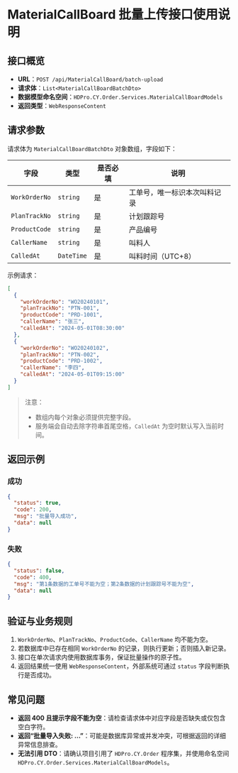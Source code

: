 # MaterialCallBoard 批量上传接口使用说明

## 接口概览
- **URL**：`POST /api/MaterialCallBoard/batch-upload`
- **请求体**：`List<MaterialCallBoardBatchDto>`
- **数据模型命名空间**：`HDPro.CY.Order.Services.MaterialCallBoardModels`
- **返回类型**：`WebResponseContent`

## 请求参数
请求体为 `MaterialCallBoardBatchDto` 对象数组，字段如下：

| 字段 | 类型 | 是否必填 | 说明 |
| ---- | ---- | -------- | ---- |
| `WorkOrderNo` | `string` | 是 | 工单号，唯一标识本次叫料记录 |
| `PlanTrackNo` | `string` | 是 | 计划跟踪号 |
| `ProductCode` | `string` | 是 | 产品编号 |
| `CallerName` | `string` | 是 | 叫料人 |
| `CalledAt` | `DateTime` | 是 | 叫料时间（UTC+8） |

示例请求：

```json
[
  {
    "workOrderNo": "WO20240101",
    "planTrackNo": "PTN-001",
    "productCode": "PRD-1001",
    "callerName": "张三",
    "calledAt": "2024-05-01T08:30:00"
  },
  {
    "workOrderNo": "WO20240102",
    "planTrackNo": "PTN-002",
    "productCode": "PRD-1002",
    "callerName": "李四",
    "calledAt": "2024-05-01T09:15:00"
  }
]
```

> 注意：
> - 数组内每个对象必须提供完整字段。
> - 服务端会自动去除字符串首尾空格，`CalledAt` 为空时默认写入当前时间。

## 返回示例

### 成功
```json
{
  "status": true,
  "code": 200,
  "msg": "批量导入成功",
  "data": null
}
```

### 失败
```json
{
  "status": false,
  "code": 400,
  "msg": "第1条数据的工单号不能为空；第2条数据的计划跟踪号不能为空",
  "data": null
}
```

## 验证与业务规则
1. `WorkOrderNo`、`PlanTrackNo`、`ProductCode`、`CallerName` 均不能为空。
2. 若数据库中已存在相同 `WorkOrderNo` 的记录，则执行更新；否则插入新记录。
3. 接口在单次请求内使用数据库事务，保证批量操作的原子性。
4. 返回结果统一使用 `WebResponseContent`，外部系统可通过 `status` 字段判断执行是否成功。

## 常见问题
- **返回 400 且提示字段不能为空**：请检查请求体中对应字段是否缺失或仅包含空白字符。
- **返回“批量导入失败: ...”**：可能是数据库异常或并发冲突，可根据返回的详细异常信息排查。
- **无法引用 DTO**：请确认项目引用了 `HDPro.CY.Order` 程序集，并使用命名空间 `HDPro.CY.Order.Services.MaterialCallBoardModels`。
